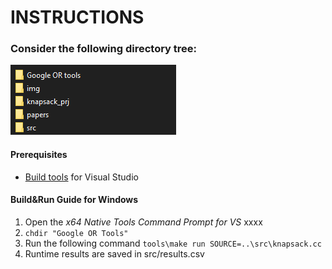 # INSTRUCTIONS #
### Consider the following directory tree:
![Directory listing](img/directoryimg.png?raw=true "ls")

#### Prerequisites
* [Build tools](https://visualstudio.microsoft.com/downloads/#build-tools-for-visual-studio-2019 "vs") for Visual Studio

#### Build&Run Guide for Windows
1. Open the *x64 Native Tools Command Prompt for VS* xxxx
2. ```chdir "Google OR Tools"``` 
3. Run the following command ```tools\make run SOURCE=..\src\knapsack.cc```
4. Runtime results are saved in src/results.csv
